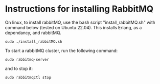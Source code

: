 # Instructions for installing RabbitMQ

On linux, to install rabbitMQ, use the bash script "install_rabbitMQ.sh" with command below (tested on Ubuntu 22.04). This installs Erlang, as a dependancy, and rabbitMQ.

`sudo ./install_rabbitMQ.sh`


To start a rabbitMQ cluster, run the following command:

`sudo rabbitmq-server`

and to stop it:

`sudo rabbitmqctl stop`